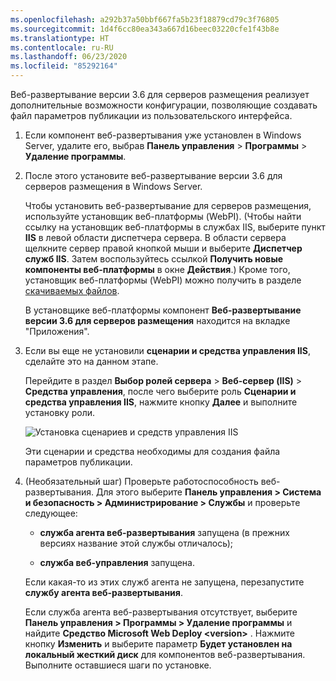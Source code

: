 ```yaml
---
ms.openlocfilehash: a292b37a50bbf667fa5b23f18879cd79c3f76805
ms.sourcegitcommit: 1d4f6cc80ea343a667d16beec03220cfe1f43b8e
ms.translationtype: HT
ms.contentlocale: ru-RU
ms.lasthandoff: 06/23/2020
ms.locfileid: "85292164"
---
```

Веб-развертывание версии 3.6 для серверов размещения реализует дополнительные возможности конфигурации, позволяющие создавать файл параметров публикации из пользовательского интерфейса.

1. Если компонент веб-развертывания уже установлен в Windows Server, удалите его, выбрав **Панель управления** > **Программы** > **Удаление программы**.

2. После этого установите веб-развертывание версии 3.6 для серверов размещения в Windows Server.

    Чтобы установить веб-развертывание для серверов размещения, используйте установщик веб-платформы (WebPI). (Чтобы найти ссылку на установщик веб-платформы в службах IIS, выберите пункт **IIS** в левой области диспетчера сервера. В области сервера щелкните сервер правой кнопкой мыши и выберите **Диспетчер служб IIS**. Затем воспользуйтесь ссылкой **Получить новые компоненты веб-платформы** в окне **Действия**.) Кроме того, установщик веб-платформы (WebPI) можно получить в разделе [скачиваемых файлов](https://www.microsoft.com/web/downloads/platform.aspx).

    В установщике веб-платформы компонент **Веб-развертывание версии 3.6 для серверов размещения** находится на вкладке "Приложения".

3. Если вы еще не установили **сценарии и средства управления IIS**, сделайте это на данном этапе.

    Перейдите в раздел **Выбор ролей сервера** > **Веб-сервер (IIS)**  > **Средства управления**, после чего выберите роль **Сценарии и средства управления IIS**, нажмите кнопку **Далее** и выполните установку роли.

    ![Установка сценариев и средств управления IIS](../../deployment/media/tutorial-iis-management-scripts-and-tools.png)

    Эти сценарии и средства необходимы для создания файла параметров публикации.

4. (Необязательный шаг) Проверьте работоспособность веб-развертывания. Для этого выберите **Панель управления > Система и безопасность > Администрирование > Службы** и проверьте следующее:

    * **служба агента веб-развертывания** запущена (в прежних версиях название этой службы отличалось);

    * **служба веб-управления** запущена.

    Если какая-то из этих служб агента не запущена, перезапустите **службу агента веб-развертывания**.

    Если служба агента веб-развертывания отсутствует, выберите **Панель управления > Программы > Удаление программы** и найдите **Средство Microsoft Web Deploy \<version>** . Нажмите кнопку **Изменить** и выберите параметр **Будет установлен на локальный жесткий диск** для компонентов веб-развертывания. Выполните оставшиеся шаги по установке.